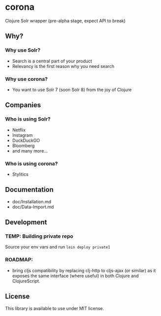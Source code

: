 # corona
Clojure Solr wrapper (pre-alpha stage, expect API to break)

## Why?

### Why use Solr?

* Search is a central part of your product 
* Relevancy is the first reason why you need search

### Why use corona?

* You want to use Solr 7 (soon Solr 8) from the joy of Clojure

## Companies

### Who is using Solr?

* Netflix
* Instagram 
* DuckDuckGO 
* Bloomberg
* and many more...

### Who is using corona?

* Stylitics


## Documentation

* doc/Installation.md
* doc/Data-Import.md

## Development 

### TEMP: Building private repo
Source your env vars and run `lein deploy private1`

### ROADMAP:

* bring cljs compatibility by replacing clj-http to cljs-ajax (or similar) as it exposes the same interface (where useful) in both Clojure and ClojureScript.

## License

This library is available to use under MIT license.
